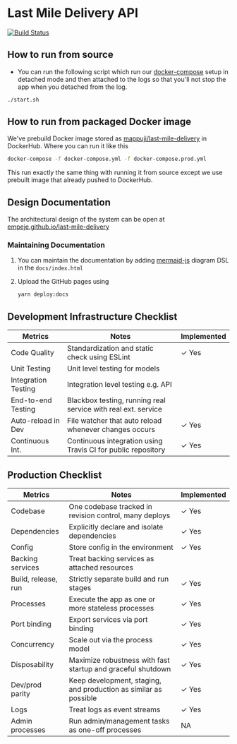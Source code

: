 # Last Mile Delivery API

[![Build Status](https://travis-ci.com/empeje/last-mile-delivery.svg?branch=master)](https://travis-ci.com/empeje/last-mile-delivery)

## How to run from source

* You can run the following script which run our [docker-compose](./docker-compose.yml) setup in detached mode and then attached to the logs so that you'll not stop the app when you detached from the log.

```bash
./start.sh
```

## How to run from packaged Docker image

We've prebuild Docker image stored as [mappuji/last-mile-delivery][HUB_REGISTRY] in DockerHub. Where you can run it like this

```bash
docker-compose -f docker-compose.yml -f docker-compose.prod.yml
```

This run exactly the same thing with running it from source except we use prebuilt image that already pushed to DockerHub.

## Design Documentation

The architectural design of the system can be open at [empeje.github.io/last-mile-delivery][DESIGN_DOCS]

### Maintaining Documentation

1. You can maintain the documentation by adding [mermaid-js][MERMAID] diagram DSL in the `docs/index.html`
2. Upload the GitHub pages using

    ```bash
    yarn deploy:docs
    ```
    
## Development Infrastructure Checklist

| Metrics             | Notes                                                         | Implemented |
|---------------------|---------------------------------------------------------------|-------------|
| Code Quality        | Standardization and static check using ESLint                 | ✓ Yes       |
| Unit Testing        | Unit level testing for models                                 |             |
| Integration Testing | Integration level testing e.g. API                            |             |
| End-to-end Testing  | Blackbox testing, running real service with real ext. service |             |
| Auto-reload in Dev  | File watcher that auto reload whenever changes occurs         | ✓ Yes       |
| Continuous Int.     | Continuous integration using Travis CI for public repository  | ✓ Yes       |

## Production Checklist

| Metrics             | Notes                                                            | Implemented |
|---------------------|------------------------------------------------------------------|-------------|
| Codebase            | One codebase tracked in revision control, many deploys           | ✓ Yes       |
| Dependencies        | Explicitly declare and isolate dependencies                      | ✓ Yes       |
| Config              | Store config in the environment                                  | ✓ Yes       |
| Backing services    | Treat backing services as attached resources                     |             |
| Build, release, run | Strictly separate build and run stages                           | ✓ Yes       |
| Processes           | Execute the app as one or more stateless processes               | ✓ Yes       |
| Port binding        | Export services via port binding                                 | ✓ Yes       |
| Concurrency         | Scale out via the process model                                  | ✓ Yes       |
| Disposability       | Maximize robustness with fast startup and graceful shutdown      | ✓ Yes       |
| Dev/prod parity     | Keep development, staging, and production as similar as possible | ✓ Yes       |
| Logs                | Treat logs as event streams                                      | ✓ Yes       |
| Admin processes     | Run admin/management tasks as one-off processes                  | NA          |

[DESIGN_DOCS]: https://empeje.github.io/last-mile-delivery/
[MERMAID]: https://mermaidjs.github.io/#/
[HUB_REGISTRY]: https://hub.docker.com/repository/docker/mappuji/last-mile-delivery